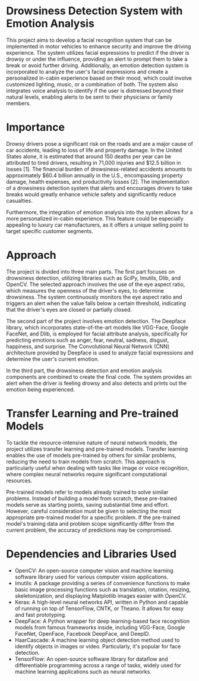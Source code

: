 # Drowsiness Detection System with Emotion Analysis

This project aims to develop a facial recognition system that can be implemented in motor vehicles to enhance security and improve the driving experience. The system utilizes facial expressions to predict if the driver is drowsy or under the influence, providing an alert to prompt them to take a break or avoid further driving. Additionally, an emotion detection system is incorporated to analyze the user's facial expressions and create a personalized in-cabin experience based on their mood, which could involve customized lighting, music, or a combination of both. The system also integrates voice analysis to identify if the user is distressed beyond their natural levels, enabling alerts to be sent to their physicians or family members.

# Importance

Drowsy drivers pose a significant risk on the roads and are a major cause of car accidents, leading to loss of life and property damage. In the United States alone, it is estimated that around 150 deaths per year can be attributed to tired drivers, resulting in 71,000 injuries and $12.5 billion in losses [1]. The financial burden of drowsiness-related accidents amounts to approximately $60.4 billion annually in the U.S., encompassing property damage, health expenses, and productivity losses [2]. The implementation of a drowsiness detection system that alerts and encourages drivers to take breaks would greatly enhance vehicle safety and significantly reduce casualties.

Furthermore, the integration of emotion analysis into the system allows for a more personalized in-cabin experience. This feature could be especially appealing to luxury car manufacturers, as it offers a unique selling point to target specific customer segments.

# Approach

The project is divided into three main parts. The first part focuses on drowsiness detection, utilizing libraries such as SciPy, Imutils, Dlib, and OpenCV. The selected approach involves the use of the eye aspect ratio, which measures the openness of the driver's eyes, to determine drowsiness. The system continuously monitors the eye aspect ratio and triggers an alert when the value falls below a certain threshold, indicating that the driver's eyes are closed or partially closed.

The second part of the project involves emotion detection. The Deepface library, which incorporates state-of-the-art models like VGG-Face, Google FaceNet, and Dlib, is employed for facial attribute analysis, specifically for predicting emotions such as anger, fear, neutral, sadness, disgust, happiness, and surprise. The Convolutional Neural Network (CNN) architecture provided by Deepface is used to analyze facial expressions and determine the user's current emotion.

In the third part, the drowsiness detection and emotion analysis components are combined to create the final code. The system provides an alert when the driver is feeling drowsy and also detects and prints out the emotion being experienced.

# Transfer Learning and Pre-trained Models

To tackle the resource-intensive nature of neural network models, the project utilizes transfer learning and pre-trained models. Transfer learning enables the use of models pre-trained by others for similar problems, reducing the need to train models from scratch. This approach is particularly useful when dealing with tasks like image or voice recognition, where complex neural networks require significant computational resources.

Pre-trained models refer to models already trained to solve similar problems. Instead of building a model from scratch, these pre-trained models serve as starting points, saving substantial time and effort. However, careful consideration must be given to selecting the most appropriate pre-trained model for a specific problem. If the pre-trained model's training data and problem scope significantly differ from the current problem, the accuracy of predictions may be compromised.

# Dependencies and Libraries Used

- OpenCV: An open-source computer vision and machine learning software library used for various computer vision applications.
- Imutils: A package providing a series of convenience functions to make basic image processing functions such as translation, rotation, resizing, skeletonization, and displaying Matplotlib images easier with OpenCV.
- Keras: A high-level neural networks API, written in Python and capable of running on top of TensorFlow, CNTK, or Theano. It allows for easy and fast prototyping.
- DeepFace: A Python wrapper for deep learning-based face recognition models from famous frameworks inside, including VGG-Face, Google FaceNet, OpenFace, Facebook DeepFace, and DeepID.
- HaarCascade: A machine learning object detection method used to identify objects in images or video. Particularly, it's popular for face detection.
- TensorFlow: An open-source software library for dataflow and differentiable programming across a range of tasks, widely used for machine learning applications such as neural networks.
